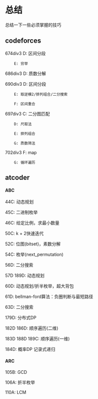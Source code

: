 # 总结
总结一下一些必须掌握的技巧

## codeforces

674div3 D: 区间分段

        E: 穷举

686div3 D: 质数分解

690div3 D: 区间分段

        E: 取逆模2/排列组合/二分搜索

        F: 区间重合

697div3 C: 二分图匹配

        D: 尺取法

        E: 排列组合

        G: 质数筛法

702div3 F: map

        G: 循环遍历

## atcoder

#### ABC

44C: 动态规划

45C: 二进制枚举

46C: 给定比例，求最小数量

50C: k + 2快速迭代

52C: 位图(bitset)，素数分解

54C: 枚举(next_permutation)

56D: 二分搜索

57D 189D: 动态规划

60D: 动态规划/折半枚举，超大背包

61D: bellman-ford算法：负圈判断与最短路径

63D: 二分搜索

179D: 分布式DP

182D 186D: 顺序遍历(二维)

183D 188D 189C: 顺序遍历(一维)

184D: 概率DP 记录式递归

#### ARC 

105B: GCD

106A: 折半枚举

110A: LCM
